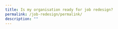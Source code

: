 ```yaml
---
title: Is my organisation ready for job redesign?
permalink: /job-redesign/permalink/
description: ""
---
```

